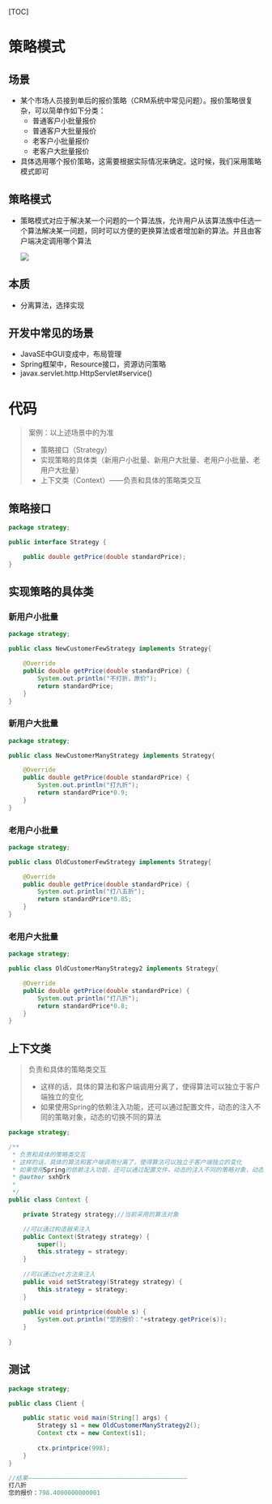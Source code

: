 [TOC]



# 策略模式

## 场景

- 某个市场人员接到单后的报价策略（CRM系统中常见问题）。报价策略很复杂，可以简单作如下分类：
  - 普通客户小批量报价
  - 普通客户大批量报价
  - 老客户小批量报价
  - 老客户大批量报价
- 具体选用哪个报价策略，这需要根据实际情况来确定。这时候，我们采用策略模式即可



## 策略模式

- 策略模式对应于解决某一个问题的一个算法族，允许用户从该算法族中任选一个算法解决某一问题，同时可以方便的更换算法或者增加新的算法。并且由客户端决定调用哪个算法

  ![](https://gitee.com/sxhDrk/images/raw/master/imgs-2021-04-27/策略模式.png)



## 本质

- 分离算法，选择实现

## 开发中常见的场景

- JavaSE中GUI变成中，布局管理
- Spring框架中，Resource接口，资源访问策略
- javax.servlet.http.HttpServlet#service()



# 代码

> 案例：以上述场景中的为准
>
> - 策略接口（Strategy）
> - 实现策略的具体类（新用户小批量、新用户大批量、老用户小批量、老用户大批量）
> - 上下文类（Context）——负责和具体的策略类交互

## 策略接口

```java
package strategy;

public interface Strategy {

	public double getPrice(double standardPrice);
}

```

## 实现策略的具体类

### 新用户小批量

```java
package strategy;

public class NewCustomerFewStrategy implements Strategy{

	@Override
	public double getPrice(double standardPrice) {
		System.out.println("不打折，原价");
		return standardPrice;
	}
}
```

### 新用户大批量

```java
package strategy;

public class NewCustomerManyStrategy implements Strategy{

	@Override
	public double getPrice(double standardPrice) {
		System.out.println("打九折");
		return standardPrice*0.9;
	}
}
```

### 老用户小批量

```java
package strategy;

public class OldCustomerFewStrategy implements Strategy{

	@Override
	public double getPrice(double standardPrice) {
		System.out.println("打八五折");
		return standardPrice*0.85;
	}
}
```

### 老用户大批量

```java
package strategy;

public class OldCustomerManyStrategy2 implements Strategy{

	@Override
	public double getPrice(double standardPrice) {
		System.out.println("打八折");
		return standardPrice*0.8;
	}
}
```

## 上下文类

> 负责和具体的策略类交互
>  * 这样的话，具体的算法和客户端调用分离了，使得算法可以独立于客户端独立的变化
>  * 如果使用Spring的依赖注入功能，还可以通过配置文件，动态的注入不同的策略对象，动态的切换不同的算法

```java
package strategy;

/**
 * 负责和具体的策略类交互
 * 这样的话，具体的算法和客户端调用分离了，使得算法可以独立于客户端独立的变化
 * 如果使用Spring的依赖注入功能，还可以通过配置文件，动态的注入不同的策略对象，动态的切换不同的算法
 * @author sxhDrk
 *
 */
public class Context {

	private Strategy strategy;//当前采用的算法对象

	//可以通过构造器来注入
	public Context(Strategy strategy) {
		super();
		this.strategy = strategy;
	}
	
	//可以通过set方法来注入
	public void setStrategy(Strategy strategy) {
		this.strategy = strategy;
	}
	
	public void printprice(double s) {
		System.out.println("您的报价："+strategy.getPrice(s));
	}
		
}

```



## 测试

```java
package strategy;

public class Client {

	public static void main(String[] args) {
		Strategy s1 = new OldCustomerManyStrategy2();
		Context ctx = new Context(s1);
		
		ctx.printprice(998);
	}
}

//结果————————————————————————————————————————————
打八折
您的报价：798.4000000000001

```

